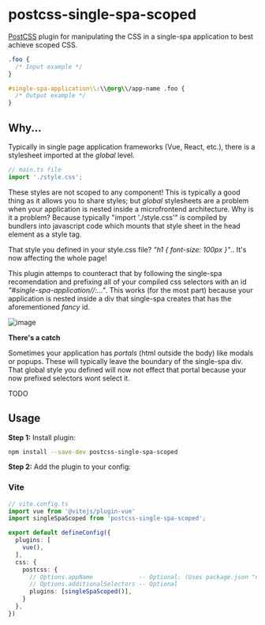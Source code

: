 # postcss-single-spa-scoped

[PostCSS] plugin for manipulating the CSS in a single-spa application to best achieve scoped CSS.

[PostCSS]: https://github.com/postcss/postcss

```css
.foo {
  /* Input example */
}
```

```css
#single-spa-application\\:\\@org\\/app-name .foo {
  /* Output example */
}
```

## Why...
Typically in single page application frameworks (Vue, React, etc.), there is a stylesheet imported at the _global_ level.
```ts
// main.ts file
import './style.css';
```
These styles are not scoped to any component! This is typically a good thing as it allows you to share styles; but _global_ stylesheets are a problem when your application is nested inside a microfrontend architecture. Why is it a problem? Because typically "import './style.css'" is compiled by bundlers into javascript code which mounts that style sheet in the head element as a style tag. 

That style you defined in your style.css file? _"h1 { font-size: 100px }"_.. It's now affecting the whole page! 

This plugin attemps to counteract that by following the single-spa recomendation and prefixing all of your compiled css selectors with an id _"#single-spa-application//:..."_. This works (for the most part) because your application is nested inside a div that single-spa creates that has the aforementioned _fancy_ id.

![image](https://github.com/ukaj808/postcss-single-spa-scoped/assets/96708453/01c8dffa-7162-4a5e-9de5-a16b4d28ba5b)

**There's a catch**

Sometimes your application has _portals_ (html outside the body) like modals or popups. These will typically leave the boundary of the single-spa div. That global style you defined will now not effect that portal because your now prefixed selectors wont select it.

TODO


## Usage

**Step 1:** Install plugin:

```sh
npm install --save-dev postcss-single-spa-scoped
```

**Step 2:** Add the plugin to your config:

### Vite

```ts
// vite.config.ts
import vue from '@vitejs/plugin-vue'
import singleSpaScoped from 'postcss-single-spa-scoped';

export default defineConfig({
  plugins: [
    vue(),
  ],
  css: {
    postcss: {
      // Options.appName             -- Optional: (Uses package.json "name" by default)
      // Options.additionalSelectors -- Optional
      plugins: [singleSpaScoped()],
    }
  },
})
```

